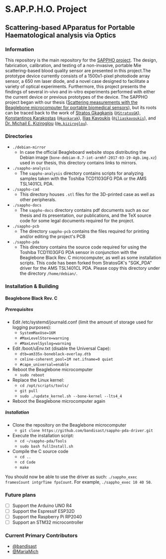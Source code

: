 # S.AP.P.H.O. Project
## Scattering-based APparatus for Portable Haematological analysis via Optics

### Information
This repository is the main repository for the [SAPPHO project](http://microengineering.iem.ihu.gr/curprojects.html). The design, fabrication, calibration, and testing of a non-invasive, portable Mie scattering-based blood quality sensor are presented in this project.The prototype device currently consists of a 1500x1-pixel photodiode array sensor, a 650 nm laser diode, and a novel case designed to facilitate a variety of optical experiments. Furthermore, this project presents the findings of several in-vivo and in-vitro experiments performed with either the current device or previous prototypes of the device. The SAPPHO project began with our thesis ([Scattering measurements with the Beaglebone microcomputer for portable biomedical sensors](http://microengineering.iem.ihu.gr/repo/2022MichailidouBantis.pdf)\), but its roots can be traced back to the work of [Stratos Gkagkanis](http://microengineering.iem.ihu.gr/repo/2019Gkagkanis.pdf) ([`@StratosGK`](https://github.com/StratosGK)), [Konstantinos Karakostas](http://ikee.lib.auth.gr/record/305140?ln=el) ([`@konkarak`](https://www.linkedin.com/in/konkarak/)), [Ilias Kavoukis](http://microengineering.iem.ihu.gr/repo/2020Kavoukis.pdf) ([`@iliaskavoukis`](https://www.linkedin.com/in/iliaskavoukis/)), and [Dr. Michail E. Kiziroglou](https://spiral.imperial.ac.uk/bitstream/10044/1/48460/4/17_SPIE_asPublished.pdf) ([`@m.kiziroglou`](https://www.imperial.ac.uk/people/m.kiziroglou)).

### Directories
* `./debian-mirror`
  - In case the official Beagleboard website stops distributing the Debian image (`bone-debian-8.7-iot-armhf-2017-03-19-4gb.img.xz`) used in our thesis, this directory contains links to mirrors.
* `./sappho-analysis`
  - The `sappho-analysis` directory contains scripts for analyzing samples taken with the Toshiba TCD1103GFG PDA or the AMS TSL1401CL PDA.
* `./sappho-cad` 
  - This directory houses `.stl` files for the 3D-printed case as well as other peripherals.
* `./sappho-docs`
  - The `sappho-docs` directory contains pdf documents such as our thesis and its presentation, our publications, and the TeX source code for some legal documents required for the project.
* `./sappho-pcb`
  - The directory `sappho-pcb` contains the files required for printing and/or editing the project's PCB 
* `./sappho-pda`
  - This directory contains the source code required for using the Toshiba TCD1103GFG PDA sensor in conjunction with the Beaglebone Black Rev. C microcomputer, as well as some installation scripts. This code has been forked from StratosGK's "SGK_PDA" driver for the AMS TSL1401CL PDA. Please copy this directory under the directory `/home/debian/`.
  
### Installation & Building
#### Beaglebone Black Rev. C
##### Prerequisites
* Edit /etc/systemd/journald.conf (limit the amount of storage used for logging purposes):
  - `SystemMaxUse=16M`
  - `#MaxLevelStore=warning`
  - `#MaxLevelSyslog=warning`
* Edit /boot/uEnv.txt (disable the Universal Cape):
  - `dtb=am335x-boneblack-overlay.dtb`
  - `cmline-coherent_pool=1M net.ifname=0 quiet`
  - `#cape_universal=enable`
* Reboot the Beaglebone microcomputer
  - `sudo reboot`
* Replace the Linux kernel:
  - `cd /opt/scripts/tools/`
  - `git pull`
  - `sudo ./update_kernel.sh --bone-kernel --lts4_4`
* Reboot the Beaglebone microcomputer again

##### Installation
* Clone the repository on the Beaglebone microcomputer
  - `git clone https://github.com/bandisast/sappho-pda-driver.git`
* Execute the installation script:
  - `cd ~/sappho-pda/Tools`
  - `sudo bash fullInstall.sh`
* Compile the C source code
  - `cd ..`
  - `cd Code`
  - `make`

You should now be able to use the driver as such: `./sappho_exec framesCount intgrTime fpsCount`. For example, `./sappho_exec 10 40 50`.

### Future plans
- [ ] Support the Arduino UNO R4
- [ ] Support the Espressif ESP32D
- [ ] Support the Raspberry Pi RP2040
- [ ] Support an STM32 microcontroller

### Current Primary Contributors
* [@bandisast](https://github.com/bandisast)
* [@MariaMich](https://github.com/MariaMich)
